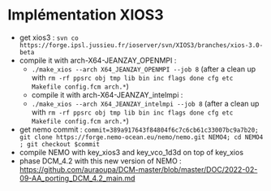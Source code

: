 # Implémentation XIOS3

- get xios3 : ```svn co https://forge.ipsl.jussieu.fr/ioserver/svn/XIOS3/branches/xios-3.0-beta```
- compile it with arch-X64-JEANZAY_OPENMPI : 
  - ```./make_xios --arch X64_JEANZAY_OPENMPI --job 8``` (after a clean up with ```rm -rf ppsrc obj tmp lib bin inc flags done cfg etc Makefile config.fcm arch.*```)
  - compile it with arch-X64-JEANZAY_intelmpi : 
  - ```./make_xios --arch X64_JEANZAY_intelmpi --job 8``` (after a clean up with ```rm -rf ppsrc obj tmp lib bin inc flags done cfg etc Makefile config.fcm arch.*```)
- get nemo commit : ```commit=389a917643f84804f6c7c6cb61c33007bc9a7b20; git clone https://forge.nemo-ocean.eu/nemo/nemo.git NEMO4; cd NEMO4 ; git checkout $commit```
- compile NEMO with key_xios3 and key_vco_1d3d on top of key_xios
- phase DCM_4.2 with this new version of NEMO : https://github.com/auraoupa/DCM-master/blob/master/DOC/2022-02-09-AA_porting_DCM_4.2_main.md

